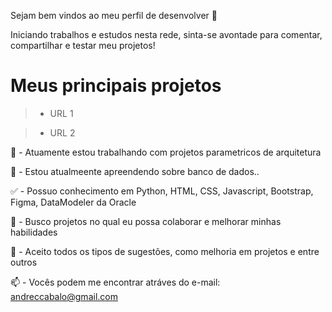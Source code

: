 Sejam bem vindos ao meu perfil de desenvolver 👋

Iniciando trabalhos e estudos nesta rede, sinta-se avontade para comentar, compartilhar e testar meu projetos!

# Meus principais projetos

>- URL 1

>- URL 2


📰 - Atuamente estou trabalhando com projetos parametricos de arquitetura

🌱 - Estou atualmeente apreendendo sobre banco de dados..

✅ - Possuo conhecimento em Python, HTML, CSS, Javascript, Bootstrap, Figma, DataModeler da Oracle

🔭 - Busco projetos no qual eu possa colaborar e melhorar minhas habilidades

💬 - Aceito todos os tipos de sugestões, como melhoria em projetos e entre outros

📫 - Vocês podem me encontrar atráves do e-mail: andreccabalo@gmail.com





<!--
**AndreCabalo/AndreCabalo** is a ✨ _special_ ✨ repository because its `README.md` (this file) appears on your GitHub profile.

Here are some ideas to get you started:

- 🔭 I’m currently working on ...
- 🌱 I’m currently learning ...
- 👯 I’m looking to collaborate on ...
- 🤔 I’m looking for help with ...
- 💬 Ask me about ...
- 📫 How to reach me: ...
- 😄 Pronouns: ...
- ⚡ Fun fact: ...
-->
